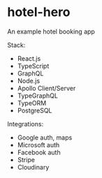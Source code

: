 # hotel-hero

An example hotel booking app

Stack:

-   React.js
-   TypeScript
-   GraphQL
-   Node.js
-   Apollo Client/Server
-   TypeGraphQL
-   TypeORM
-   PostgreSQL

Integrations:

-   Google auth, maps
-   Microsoft auth
-   Facebook auth
-   Stripe
-   Cloudinary
